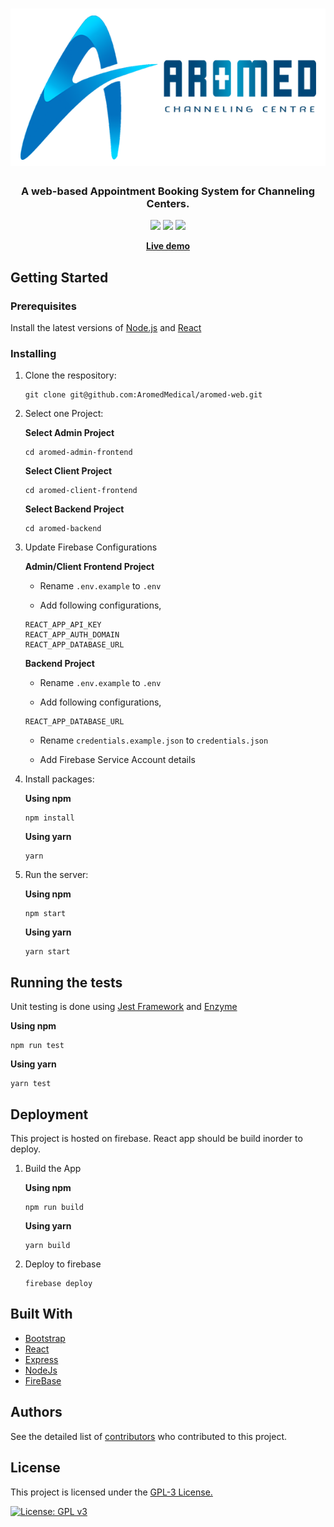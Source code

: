 <h1 align="center">
	<img
		width="600"
		alt="Aromed"
		src="/images/logo.png">
</h1>

<h3 align="center">
	A web-based Appointment Booking System for Channeling Centers.
</h3>

<p align="center">
<a href="https://www.npmjs.com/package/react"><img src="https://img.shields.io/badge/Made%20with-React-blue"></a>
<a href="https://github.com/AromedMedical/aromed-system/graphs/contributors/"><img src="https://img.shields.io/github/contributors/AromedMedical/aromed-system.svg"></a>
<a href="https://www.gnu.org/licenses/gpl-3.0"><img src="https://img.shields.io/badge/License-GPLv3-blue.svg"></a>
</p>
<p align="center">
	<a href="https://aromed-f4f6a.web.app"><b>Live demo</b></a>
</p>

## Getting Started

### Prerequisites

Install the latest versions of [Node.js](https://github.com/nodejs/node) and [React](https://github.com/facebook/react)

### Installing

1. Clone the respository:

    ```
    git clone git@github.com:AromedMedical/aromed-web.git
    ```

2. Select one Project:

    **Select Admin Project**
    ```
    cd aromed-admin-frontend
    ```
    
    **Select Client Project**
    ```
    cd aromed-client-frontend
    ```
    
    **Select Backend Project**
    ```
    cd aromed-backend
    ```
3. Update Firebase Configurations

    **Admin/Client Frontend Project**

    + Rename `.env.example` to `.env`
    
    + Add following configurations,
    ```
    REACT_APP_API_KEY
    REACT_APP_AUTH_DOMAIN
    REACT_APP_DATABASE_URL
    ```
    
    **Backend Project**

    + Rename `.env.example` to `.env`
    
    + Add following configurations,
    ```
    REACT_APP_DATABASE_URL
    ```

    + Rename `credentials.example.json` to `credentials.json`
    
    + Add Firebase Service Account details

3. Install packages:

    **Using npm**
    ```
    npm install
    ```
    
    **Using yarn**
    ```
    yarn
    ```
4. Run the server:

    **Using npm**
    ```
    npm start
    ```
    
    **Using yarn**
    ```
    yarn start
    ```
    
## Running the tests
Unit testing is done using [Jest Framework](https://jestjs.io) and [Enzyme](https://enzymejs.github.io/enzyme)

   **Using npm**
   ```
   npm run test
   ```
   **Using yarn**
   ```
   yarn test
   ```

## Deployment
This project is hosted on firebase. React app should be build inorder to deploy.

1. Build the App

   **Using npm**
   ```
   npm run build
   ```
   **Using yarn**
   ```
   yarn build
   ```

2. Deploy to firebase

   ```
   firebase deploy
   ```

## Built With

* [Bootstrap](https://github.com/twbs/bootstrap)
* [React](https://github.com/facebook/react)
* [Express](https://github.com/expressjs/express)
* [NodeJs](https://github.com/nodejs/node)
* [FireBase](https://firebase.google.com)

## Authors

See the detailed list of [contributors](https://github.com/AromedMedical/aromed-web/contributors) who contributed to this project.

## License

This project is licensed under the [GPL-3 License.](https://github.com/AromedMedical/aromed-web/blob/master/LICENSE)

[![License: GPL v3](https://img.shields.io/badge/License-GPLv3-blue.svg)](https://www.gnu.org/licenses/gpl-3.0)